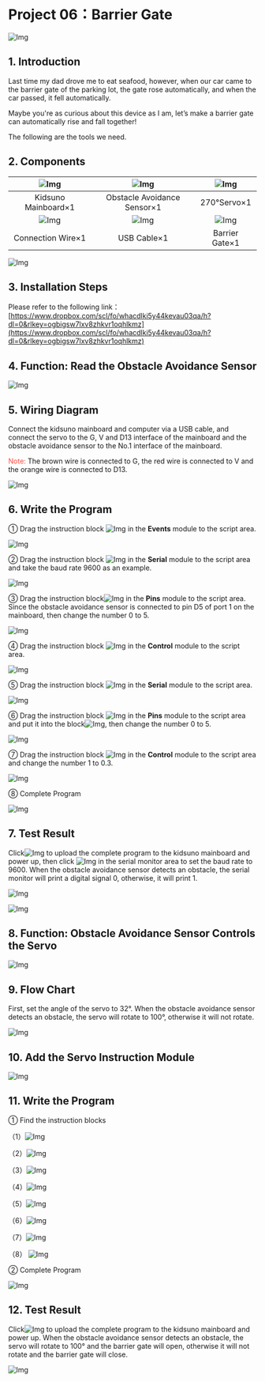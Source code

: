 # Project 06：Barrier Gate

![Img](../media/611.png)

## 1. Introduction
Last time my dad drove me to eat seafood, however, when our car came to the barrier gate of the parking lot, the gate rose automatically, and when the car passed, it fell automatically. 

Maybe you're as curious about this device as I am, let’s make a barrier gate can automatically rise and fall together!
 
The following are the tools we need.

## 2. Components
|![Img](../media/KidsunoMainboard.png)|![Img](../media/ObstacleAvoidanceSensor.png)|![Img](../media/270Servo.png)|
| :--: | :--: | :--: |
|Kidsuno Mainboard×1|Obstacle Avoidance Sensor×1|270°Servo×1|
|![Img](../media/ConnectionWire.png)|![Img](../media/USBCable.png)| ![Img](../media/BarrierGate.png) |
|Connection Wire×1|USB Cable×1| Barrier Gate×1 |

![Img](../media/612.png)


## 3. Installation Steps
Please refer to the following link：[https://www.dropbox.com/scl/fo/whacdlki5y44kevau03qa/h?dl=0&rlkey=ogbigsw7lxv8zhkvr1oqhlkmz](https://www.dropbox.com/scl/fo/whacdlki5y44kevau03qa/h?dl=0&rlkey=ogbigsw7lxv8zhkvr1oqhlkmz)


## 4. Function: Read the Obstacle Avoidance Sensor

![Img](../media/613.png)

## 5. Wiring Diagram
Connect the kidsuno mainboard and computer via a USB cable, and connect the servo to the G, V and D13 interface of the mainboard and the obstacle avoidance sensor to the No.1 interface of the mainboard.

<span style="color: rgb(255, 76, 65);">Note:</span> The brown wire is connected to G, the red wire is connected to V and the orange wire is connected to D13.

![Img](../media/614.png)

## 6. Write the Program
① Drag the instruction block ![Img](../media/615.png) in the **Events** module to the script area.

![Img](../media/616.png)

② Drag the instruction block ![Img](../media/617.png) in the **Serial** module to the script area and take the baud rate 9600 as an example.

![Img](../media/618.png)

③ Drag the instruction block![Img](../media/619.png) in the **Pins** module to the script area. Since the obstacle avoidance sensor is connected to pin D5 of port 1 on the mainboard, then change the number 0 to 5.

![Img](../media/620.png)

④ Drag the instruction block ![Img](../media/621.png) in the **Control** module to the script area.

![Img](../media/622.png)

⑤ Drag the instruction block ![Img](../media/623.png) in the **Serial** module to the script area.

![Img](../media/624.png)

⑥ Drag the instruction block ![Img](../media/625.png) in the **Pins** module to the script area and put it into the block![Img](../media/626.png), then change the number 0 to 5.

![Img](../media/627.png)

⑦ Drag the instruction block ![Img](../media/628.png) in the **Control** module to the script area and change the number 1 to 0.3.

![Img](../media/629.png)

⑧ Complete Program

![Img](../media/630.png)


## 7. Test Result
Click![Img](../media/631.png) to upload the complete program to the kidsuno mainboard and power up, then click ![Img](../media/632.png) in the serial monitor area to set the baud rate to 9600. When the obstacle avoidance sensor detects an obstacle, the serial monitor will print a digital signal 0, otherwise, it will print 1.

![Img](../media/919.png)

![Img](../media/633.png)


## 8. Function: Obstacle Avoidance Sensor Controls the Servo

![Img](../media/634.png)


## 9. Flow Chart 
First, set the angle of the servo to 32°. When the obstacle avoidance sensor detects an obstacle, the servo will rotate to 100°, otherwise it will not rotate.

![Img](../media/635.png)


## 10. Add the Servo Instruction Module

![Img](../media/636.png)


## 11. Write the Program

① Find the instruction blocks

（1）![Img](../media/637.png)
<br> 

（2）![Img](../media/638.png)
<br>

（3）![Img](../media/639.png)
<br>

（4）![Img](../media/640.png)
<br>

（5）![Img](../media/641.png)
<br>

（6）![Img](../media/642.png)
<br>

（7）![Img](../media/643.png)
<br>

（8） ![Img](../media/644.png)
<br>

② Complete Program

![Img](../media/645.png)

## 12. Test Result
Click![Img](../media/631.png) to upload the complete program to the kidsuno mainboard and power up. When the obstacle avoidance sensor detects an obstacle, the servo will rotate to 100° and the barrier gate will open, otherwise it will not rotate and the barrier gate will close.

![Img](../media/img-20230714083213.png)












































































